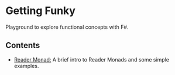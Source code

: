# Getting Funky

Playground to explore functional concepts with F#.

## Contents

- [Reader Monad:](0) A brief intro to Reader Monads and some simple examples.

[0]:https://github.com/rahicks26/getting-funky/tree/update-readme/reader-monad